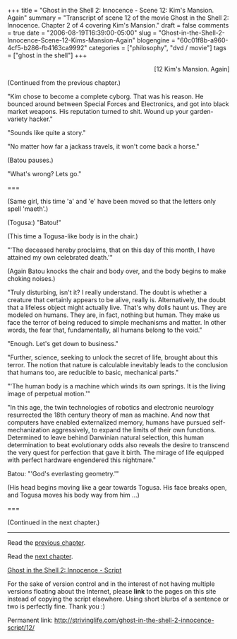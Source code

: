 +++
title = "Ghost in the Shell 2: Innocence - Scene 12: Kim's Mansion. Again"
summary = "Transcript of scene 12 of the movie Ghost in the Shell 2: Innocence. Chapter 2 of 4 covering Kim's Mansion."
draft = false
comments = true
date = "2006-08-19T16:39:00-05:00"
slug = "Ghost-in-the-Shell-2-Innocence-Scene-12-Kims-Mansion-Again"
blogengine = "60c01f8b-a960-4cf5-b286-fb4163ca9992"
categories = ["philosophy", "dvd / movie"]
tags = ["ghost in the shell"]
+++

<p style="text-align: right">
[12 Kim&#39;s Mansion. Again]
</p>
<p>
(Continued from the previous chapter.)
</p>
<p>
&quot;Kim chose to become a complete cyborg. That was his reason. He bounced around between Special Forces and Electronics, and got into black market weapons. His reputation turned to shit. Wound up your garden-variety hacker.&quot;
</p>
<p>
&quot;Sounds like quite a story.&quot;
</p>
<p>
&quot;No matter how far a jackass travels, it won&#39;t come back a horse.&quot;
</p>
<p>
(Batou pauses.)
</p>
<p>
&quot;What&#39;s wrong? Lets go.&quot;
</p>
<!--more-->
<p>
===<!--adsense-->
</p>
<p>
(Same girl, this time &#39;a&#39; and &#39;e&#39; have been moved so that the letters only spell &#39;maeth&#39;.)
</p>
<p>
(Togusa:) &quot;Batou!&quot;
</p>
<p>
(This time a Togusa-like body is in the chair.)
</p>
<p>
&quot;&#39;The deceased hereby proclaims, that on this day of this month, I have attained my own celebrated death.&#39;&quot;
</p>
<p>
(Again Batou knocks the chair and body over, and the body begins to make choking noises.)
</p>
<p>
&quot;Truly disturbing, isn&#39;t it? I really understand. The doubt is whether a creature that certainly appears to be alive, really is. Alternatively, the doubt that a lifeless object might actually live. That&#39;s why dolls haunt us. They are modeled on humans. They are, in fact, nothing but human. They make us face the terror of being reduced to simple mechanisms and matter. In other words, the fear that, fundamentally, all humans belong to the void.&quot;
</p>
<p>
&quot;Enough. Let&#39;s get down to business.&quot;
</p>
<p>
&quot;Further, science, seeking to unlock the secret of life, brought about this terror. The notion that nature is calculable inevitably leads to the conclusion that humans too, are reducible to basic, mechanical parts.&quot;
</p>
<p>
&quot;&#39;The human body is a machine which winds its own springs. It is the living image of perpetual motion.&#39;&quot;
</p>
<p>
&quot;In this age, the twin technologies of robotics and electronic neurology resurrected the 18th century theory of man as machine. And now that computers have enabled externalized memory, humans have pursued self-mechanization aggressively, to expand the limits of their own functions. Determined to leave behind Darwinian natural selection, this human determination to beat evolutionary odds also reveals the desire to transcend the very quest for perfection that gave it birth. The mirage of life equipped with perfect hardware engendered this nightmare.&quot;
</p>
<p>
Batou: &quot;&#39;God&#39;s everlasting geometry.&#39;&quot;
</p>
<p>
(His head begins moving like a gear towards Togusa.  His face breaks open, and Togusa moves his body way from him ...)
</p>
<p>
===
</p>
<p>
(Continued in the next chapter.)
</p>
<hr />
<p>
Read the <a href="/ghost-in-the-shell-2-innocence-script/11/">previous chapter</a>.
</p>
<p>
Read the <a href="/ghost-in-the-shell-2-innocence-script/13/">next chapter</a>.
</p>
<p>
<a href="/ghost-in-the-shell-2-innocence-script/">Ghost in the Shell 2: Innocence - Script</a>
</p>
<div class="tip">
<p>
For the sake of version control and in the interest of not having multiple versions floating about the Internet, please <strong>link</strong> to the pages on this site instead of copying the script elsewhere. Using short blurbs of a sentence or two is perfectly fine.  Thank you :)
</p>
<p>
Permanent link: <a href="/ghost-in-the-shell-2-innocence-script/12/">http://strivinglife.com/ghost-in-the-shell-2-innocence-script/12/</a>
</p>
</div>

